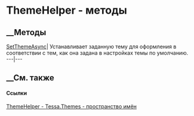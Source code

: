 # ThemeHelper - методы
##  __Методы
[SetThemeAsync](M_Tessa_Themes_ThemeHelper_SetThemeAsync.htm)|  Устанавливает
заданную тему для оформления в соответствии с тем, как она задана в настройках
темы по умолчанию.  
---|---  
## __См. также
#### Ссылки
[ThemeHelper - ](T_Tessa_Themes_ThemeHelper.htm)
[Tessa.Themes - пространство имён](N_Tessa_Themes.htm)
